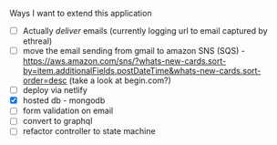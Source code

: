 Ways I want to extend this application
- [ ] Actually _deliver_ emails (currently logging url to email captured by ethreal)
- [ ] move the email sending from gmail to amazon SNS (SQS) - https://aws.amazon.com/sns/?whats-new-cards.sort-by=item.additionalFields.postDateTime&whats-new-cards.sort-order=desc
(take a look at begin.com?)
- [ ] deploy via netlify
- [x] hosted db - mongodb
- [ ] form validation on email
- [ ] convert to graphql
- [ ] refactor controller to state machine
